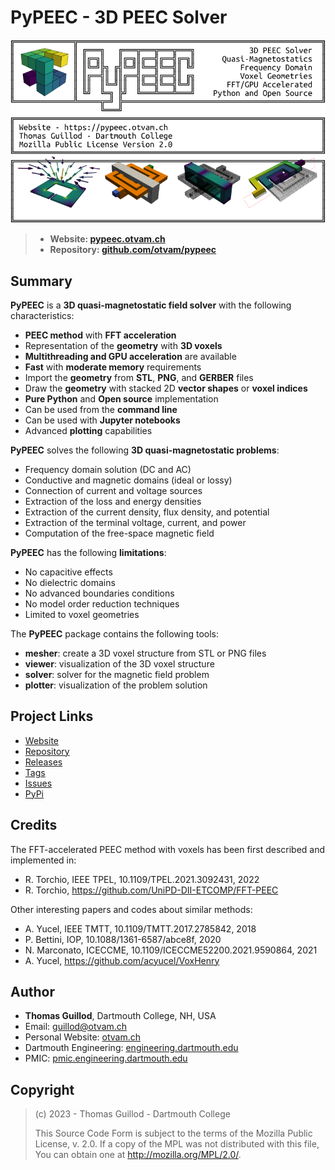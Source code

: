 # PyPEEC - 3D PEEC Solver

![banner](banner.png)

> * **Website: [pypeec.otvam.ch](https://pypeec.otvam.ch)**
> * **Repository: [github.com/otvam/pypeec](https://github.com/otvam/pypeec)**

## Summary

**PyPEEC** is a **3D quasi-magnetostatic field solver** with the following characteristics:
* **PEEC method** with **FFT acceleration**
* Representation of the **geometry** with **3D voxels**
* **Multithreading and GPU acceleration** are available
* **Fast** with **moderate memory** requirements
* Import the **geometry** from **STL**, **PNG**, and **GERBER** files
* Draw the **geometry** with stacked 2D **vector shapes** or **voxel indices**
* **Pure Python** and **Open source** implementation
* Can be used from the **command line**
* Can be used with **Jupyter notebooks**
* Advanced **plotting** capabilities

**PyPEEC** solves the following **3D quasi-magnetostatic problems**:
* Frequency domain solution (DC and AC)
* Conductive and magnetic domains (ideal or lossy)
* Connection of current and voltage sources
* Extraction of the loss and energy densities
* Extraction of the current density, flux density, and potential
* Extraction of the terminal voltage, current, and power
* Computation of the free-space magnetic field 

**PyPEEC** has the following **limitations**:
* No capacitive effects
* No dielectric domains
* No advanced boundaries conditions
* No model order reduction techniques
* Limited to voxel geometries

The **PyPEEC** package contains the following tools:
* **mesher**: create a 3D voxel structure from STL or PNG files
* **viewer**: visualization of the 3D voxel structure
* **solver**: solver for the magnetic field problem
* **plotter**: visualization of the problem solution

## Project Links

* [Website](https://pypeec.otvam.ch)
* [Repository](https://github.com/otvam/pypeec)
* [Releases](https://github.com/otvam/pypeec/releases)
* [Tags](https://github.com/otvam/pypeec/tags)
* [Issues](https://github.com/otvam/pypeec/issues)
* [PyPi](https://pypi.org/project/pypeec)

## Credits

The FFT-accelerated PEEC method with voxels has been first described and implemented in:
* R. Torchio, IEEE TPEL, 10.1109/TPEL.2021.3092431, 2022
* R. Torchio, https://github.com/UniPD-DII-ETCOMP/FFT-PEEC

Other interesting papers and codes about similar methods:
* A. Yucel, IEEE TMTT, 10.1109/TMTT.2017.2785842, 2018
* P. Bettini, IOP, 10.1088/1361-6587/abce8f, 2020
* N. Marconato, ICECCME, 10.1109/ICECCME52200.2021.9590864, 2021
* A. Yucel, https://github.com/acyucel/VoxHenry

## Author

* **Thomas Guillod**, Dartmouth College, NH, USA
* Email: [guillod@otvam.ch](mailto:guillod@otvam.ch)
* Personal Website: [otvam.ch](https://otvam.ch)
* Dartmouth Engineering: [engineering.dartmouth.edu](https://engineering.dartmouth.edu)
* PMIC: [pmic.engineering.dartmouth.edu](https://pmic.engineering.dartmouth.edu)

## Copyright

> (c) 2023 - Thomas Guillod - Dartmouth College
> 
>  This Source Code Form is subject to the terms of the Mozilla Public
>  License, v. 2.0. If a copy of the MPL was not distributed with this
>  file, You can obtain one at http://mozilla.org/MPL/2.0/.
